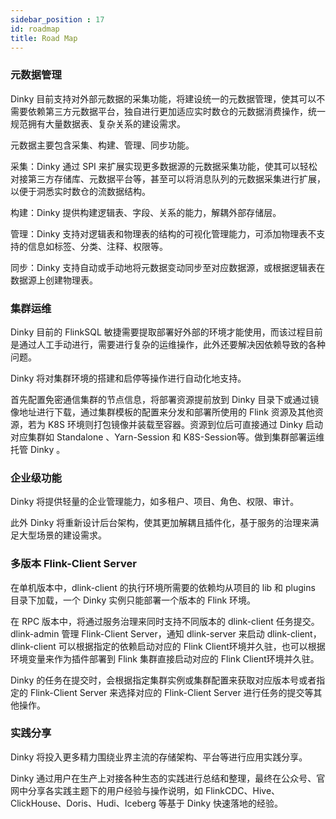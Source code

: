 ```yaml
---
sidebar_position : 17
id: roadmap
title: Road Map
---
```



### 元数据管理

Dinky 目前支持对外部元数据的采集功能，将建设统一的元数据管理，使其可以不需要依赖第三方元数据平台，独自进行更加适应实时数仓的元数据消费操作，统一规范拥有大量数据表、复杂关系的建设需求。

元数据主要包含采集、构建、管理、同步功能。

采集：Dinky 通过 SPI 来扩展实现更多数据源的元数据采集功能，使其可以轻松对接第三方存储库、元数据平台等，甚至可以将消息队列的元数据采集进行扩展，以便于洞悉实时数仓的流数据结构。

构建：Dinky 提供构建逻辑表、字段、关系的能力，解耦外部存储层。

管理：Dinky 支持对逻辑表和物理表的结构的可视化管理能力，可添加物理表不支持的信息如标签、分类、注释、权限等。

同步：Dinky 支持自动或手动地将元数据变动同步至对应数据源，或根据逻辑表在数据源上创建物理表。

### 集群运维

Dinky 目前的 FlinkSQL 敏捷需要提取部署好外部的环境才能使用，而该过程目前是通过人工手动进行，需要进行复杂的运维操作，此外还要解决因依赖导致的各种问题。

Dinky 将对集群环境的搭建和启停等操作进行自动化地支持。

首先配置免密通信集群的节点信息，将部署资源提前放到 Dinky 目录下或通过镜像地址进行下载，通过集群模板的配置来分发和部署所使用的 Flink 资源及其他资源，若为 K8S 环境则打包镜像并装载至容器。资源到位后可直接通过 Dinky 启动对应集群如 Standalone 、Yarn-Session 和 K8S-Session等。做到集群部署运维托管 Dinky 。

### 企业级功能

Dinky 将提供轻量的企业管理能力，如多租户、项目、角色、权限、审计。

此外 Dinky 将重新设计后台架构，使其更加解耦且插件化，基于服务的治理来满足大型场景的建设需求。

### 多版本 Flink-Client Server

在单机版本中，dlink-client 的执行环境所需要的依赖均从项目的 lib 和 plugins 目录下加载，一个 Dinky 实例只能部署一个版本的 Flink 环境。

在 RPC 版本中，将通过服务治理来同时支持不同版本的 dlink-client 任务提交。dlink-admin 管理 Flink-Client Server，通知 dlink-server 来启动 dlink-client，dlink-client 可以根据指定的依赖启动对应的 Flink Client环境并久驻，也可以根据环境变量来作为插件部署到 Flink 集群直接启动对应的 Flink Client环境并久驻。

Dinky 的任务在提交时，会根据指定集群实例或集群配置来获取对应版本号或者指定的 Flink-Client Server 来选择对应的 Flink-Client Server 进行任务的提交等其他操作。

### 实践分享

Dinky 将投入更多精力围绕业界主流的存储架构、平台等进行应用实践分享。

Dinky 通过用户在生产上对接各种生态的实践进行总结和整理，最终在公众号、官网中分享各实践主题下的用户经验与操作说明，如 FlinkCDC、Hive、ClickHouse、Doris、Hudi、Iceberg 等基于 Dinky 快速落地的经验。

